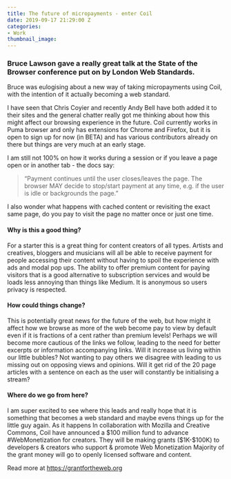 ```yaml
---
title: The future of micropayments - enter Coil
date: 2019-09-17 21:29:00 Z
categories:
- Work
thumbnail_image: 
---
```


### Bruce Lawson gave a really great talk at the State of the Browser conference put on by London Web Standards.

Bruce was eulogising about a new way of taking micropayments using Coil, with the intention of it actually becoming a web standard.

I have seen that Chris Coyier and recently Andy Bell have both added it to their sites and the general chatter really got me thinking about how this might affect our browsing experience in the future.
Coil currently works in Puma browser and only has extensions for Chrome and Firefox, but it is open to sign up for now (in BETA) and has various contributors already on there but things are very much at an early stage.

I am still not 100% on how it works during a session or if you leave a page open or in another tab - the docs say:

> “Payment continues until the user closes/leaves the page. The browser MAY decide to stop/start payment at any time, e.g. if the user is idle or backgrounds the page.”

I also wonder what happens with cached content or revisiting the exact same page, do you pay to visit the page no matter once or just one time.
 
#### Why is this a good thing?

For a starter this is a great thing for content creators of all types. Artists and creatives, bloggers and musicians will all be able to receive payment for people accessing their content without having to spoil the experience with ads and modal pop ups.
The ability to offer premium content for paying visitors that is a good alternative to subscription services and would be loads less annoying than things like Medium. 
It is anonymous so users privacy is respected.
 
#### How could things change?

This is potentially great news for the future of the web, but how might it affect how we browse as more of the web become pay to view by default even if it is fractions of a cent rather than premium levels!
Perhaps we will become more cautious of the links we follow, leading to the need for better excerpts or information accompanying links.
Will it increase us living within our little bubbles? Not wanting to pay others we disagree with leading to us missing out on opposing views and opinions.
Will it get rid of the 20 page articles with a sentence on each as the user will constantly be initialising a stream?

#### Where do we go from here?

I am super excited to see where this leads and really hope that it is something that becomes a web standard and maybe evens things up for the little guy again. 
As it happens In collaboration with Mozilla and Creative Commons, Coil have  announced a $100 million fund to advance #WebMonetization for creators. 
They will be making  grants ($1K-$100K) to developers & creators who support & promote Web Monetization Majority of the grant money will go to openly licensed software and content.

Read more at https://grantfortheweb.org